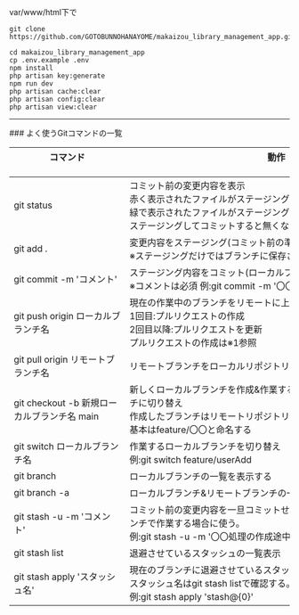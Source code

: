 
var/www/html下で
```
git clone https://github.com/GOTOBUNNOHANAYOME/makaizou_library_management_app.git
```
```
cd makaizou_library_management_app
cp .env.example .env
npm install
php artisan key:generate
npm run dev
php artisan cache:clear
php artisan config:clear
php artisan view:clear
```

<hr>
### よく使うGitコマンドの一覧

| コマンド      　　　　　　　　　　　　           | 動作  　　　　　　　　　　　　　　　　　　　　　　　　　　　　　　　　　                         |
| ------------------------------------------------- | --------------------------------------------------------------------------------------------------- |
| git status   |コミット前の変更内容を表示<br>赤く表示されたファイルがステージング前の変更したファイル<br>緑で表示されたファイルがステージング済みの変更したファイル<br>ステージングしてコミットすると無くなる                                         |
| git add .        |変更内容をステージング(コミット前の準備)　<br>※ステージングだけではブランチに保存されないので注意|
| git commit -m 'コメント'  |ステージング内容をコミット(ローカルブランチに変更内容を保存) <br> ※コメントは必須 例:git commit -m '〇〇処理の追加'                                         |
| git push origin ローカルブランチ名   |現在の作業中のブランチをリモートに上げる<br>1回目:プルリクエストの作成 <br>2回目以降:プルリクエストを更新<br>プルリクエストの作成は※1参照                                       |
| git pull origin リモートブランチ名|リモートブランチをローカルリポジトリにコピー                                          |
| git checkout -b 新規ローカルブランチ名 main   |新しくローカルブランチを作成&作業するブランチをその作成したブランチに切り替え<br>作成したブランチはリモートリポジトリのmainがコピーされる<br>基本はfeature/〇〇と命名する|
| git switch ローカルブランチ名   |作業するローカルブランチを切り替え <br>例:git switch feature/userAdd|
| git branch |ローカルブランチの一覧を表示する                                          |
| git branch -a   |ローカルブランチ&リモートブランチの一覧を表示する                                          |
| git stash -u -m 'コメント'| コミット前の変更内容を一旦コミットせずに退避させる。作業中に別ブランチで作業する場合に使う。<br>例:git stash -u -m '〇〇処理の作成途中'                                        |
|git stash list|退避させているスタッシュの一覧表示|
|git stash apply 'スタッシュ名'|現在のブランチに退避させているスタッシュを追加<br>スタッシュ名はgit stash listで確認する。<br>例:git stash apply 'stash@{0}'|

